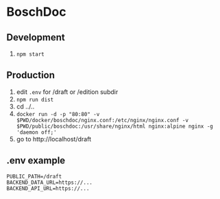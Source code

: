 # BoschDoc

## Development
1. `npm start`

## Production
1. edit `.env` for /draft or /edition subdir
2. `npm run dist`
3. cd ../..
4. `docker run -d -p "80:80" -v $PWD/docker/boschdoc/nginx.conf:/etc/nginx/nginx.conf -v $PWD/public/boschdoc:/usr/share/nginx/html nginx:alpine nginx -g 'daemon off;'`
5. go to http://localhost/draft

## .env example
```
PUBLIC_PATH=/draft
BACKEND_DATA_URL=https://...
BACKEND_API_URL=https://...
```
